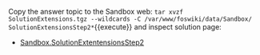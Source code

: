
Copy the answer topic to the Sandbox web: `tar xvzf SolutionExtensions.tgz --wildcards -C /var/www/foswiki/data/Sandbox/ SolutionExtensionsStep2*`{{execute}} and inspect solution page:

* [Sandbox.SolutionExtentensionsStep2](/devwiki/bin/edit/NopHttps/HOST_SUBDOMAIN-80-KATACODA_HOST/environments/katacoda/com/foswiki/Sandbox/SolutionExtentensionsStep2?topicparent=KatacodaCourses/Foswiki1/Extensions.ScenarioStep02 "Create this topic")